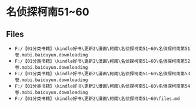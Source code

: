 # 名侦探柯南51~60

## Files

- `F:/【01分类书籍】\kindle好书\更新2\漫画\柯南\名侦探柯南51~60\名偵探柯南第51卷.mobi.baiduyun.downloading`
- `F:/【01分类书籍】\kindle好书\更新2\漫画\柯南\名侦探柯南51~60\名偵探柯南第52卷.mobi.baiduyun.downloading`
- `F:/【01分类书籍】\kindle好书\更新2\漫画\柯南\名侦探柯南51~60\名偵探柯南第53卷.mobi.baiduyun.downloading`
- `F:/【01分类书籍】\kindle好书\更新2\漫画\柯南\名侦探柯南51~60\名偵探柯南第54卷.mobi.baiduyun.downloading`
- `F:/【01分类书籍】\kindle好书\更新2\漫画\柯南\名侦探柯南51~60\files.md`
